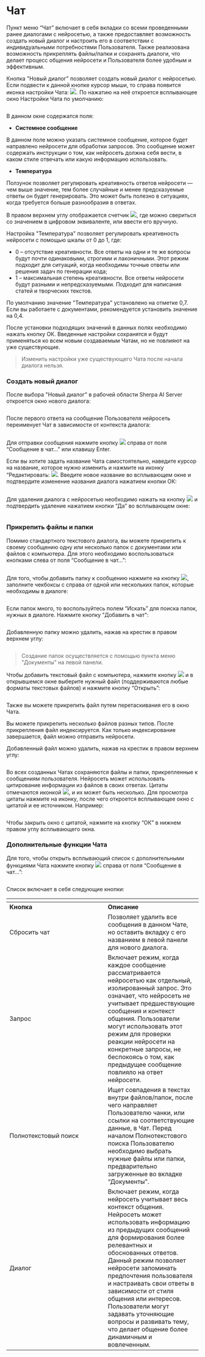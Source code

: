 # Чат

Пункт меню “Чат” включает в себя вкладки со всеми проведенными ранее диалогами с нейросетью, а также предоставляет возможность создать новый диалог и настроить его в соответствии с индивидуальными потребностями Пользователя. Также реализована возможность прикреплять файлы/папки и сохранять диалоги, что делает процесс общения нейросети и Пользователя более удобным и эффективным.&#x20;

Кнопка "Новый диалог" позволяет создать новый диалог с нейросетью. Если подвести к данной кнопке курсор мыши, то справа появится иконка настройки Чата: ![](https://lh7-rt.googleusercontent.com/docsz/AD_4nXd1S6lr2REB69BOCksWmkH_H7SdpwD-JUS_SU88fqbF1YLzPlalqRp-DeIyKn_4k9he6ETxwjTJVmCMzr8am5GuxJGtmcC_Y65lZz_q3sG1lrB-eyneklkT0W17I6D06bekxAVp8g?key=jXxpQJRYkQW6F4d0HoRgIxP1). По нажатию на неё откроется всплывающее окно Настройки Чата по умолчанию:

<figure><img src="https://lh7-rt.googleusercontent.com/docsz/AD_4nXej8kMd55v01dsTYcEtYnaPuKAq-xh9ZcTaP9t2TrjqFIl0VoQOSs4k16qwLM_sh4njvjrkeXz3EaWtIoh7MHs9fSGoSqoYYYbtp8BipFoETEOU0WjHuC72BEtK61o8kA?key=jXxpQJRYkQW6F4d0HoRgIxP1" alt=""><figcaption></figcaption></figure>

В данном окне содержатся поля:

* **Системное сообщение**

В данном поле можно указать системное сообщение, которое будет направлено нейросети для обработки запросов. Это сообщение может содержать инструкции о том, как нейросеть должна себя вести, в каком стиле отвечать или какую информацию использовать.

* **Температура**

Ползунок позволяет регулировать креативность ответов нейросети — чем выше значение, тем более случайные и менее предсказуемые ответы он будет генерировать. Это может быть полезно в ситуациях, когда требуется больше разнообразия в ответах.

В правом верхнем углу отображается счетчик ![](https://lh7-rt.googleusercontent.com/docsz/AD_4nXeWJ7KQKYNZriOkkYlociECWWgJMyf3r9EEZWlgmSWhR26tV8LTEMBEsg43lSeKW-HFPJIcZkw5T_E4cdeDYTA2oVV-OVbNIJBqwVEfDmAUfXitkIw6jBvua47vfVJ0ekn8zg1Avg?key=jXxpQJRYkQW6F4d0HoRgIxP1), где можно свериться со значением в цифровом эквиваленте, или ввести его вручную.

Настройка "Температура" позволяет регулировать креативность нейросети с помощью шкалы от 0 до 1, где:

* 0 – отсутствие креативности. Все ответы на одни и те же вопросы будут почти одинаковыми, строгими и лаконичными. Этот режим подходит для ситуаций, когда необходимы точные ответы или решения задач по генерации кода;
* 1 – максимальная степень креативности. Все ответы нейросети будут разными и непредсказуемыми. Подходит для написания статей и творческих текстов.

По умолчанию значение "Температура" установлено на отметке 0,7. Если вы работаете с документами, рекомендуется установить значение на 0,4.

После установки подходящих значений в данных полях необходимо нажать кнопку ОК. Введенные настройки сохранятся и будут применяться ко всем новым создаваемым Чатам, но не повлияют на уже существующие.

> Изменить настройки уже существующего Чата после начала диалога нельзя.

### Создать новый диалог

После выбора "Новый диалог" в рабочей области Sherpa AI Server откроется окно нового диалога:

<figure><img src="https://lh7-rt.googleusercontent.com/docsz/AD_4nXcs6Zt2KCWEbzIO1VIOiYpQ_L-61yGASk6LheymCjSDRX1V28mKmKIBiqyfeOAub8gD-dGCAJVP8J-4efhdrp8P5Ay_vUmrvvvdDZvnqyIIVItB_qbNmworx2R9TqUcYCPuiOurrQ?key=jXxpQJRYkQW6F4d0HoRgIxP1" alt=""><figcaption></figcaption></figure>

После первого ответа на сообщение Пользователя нейросеть переименует Чат в зависимости от контекста диалога:

<figure><img src="https://lh7-rt.googleusercontent.com/docsz/AD_4nXeJed1gTtHLVigqzPk4fo3B30wy4RJG3kKieDpz-zZHUWB4M51PXc95w4FAkrtGZ61REzssY9iumjAVFnX1wbexS3qohw_aeYf_t-jSCsj5MYqRf1auwwtivDQSCNcvlIyBPvzQ3Q?key=jXxpQJRYkQW6F4d0HoRgIxP1" alt=""><figcaption></figcaption></figure>

Для отправки сообщения нажмите кнопку ![](https://lh7-rt.googleusercontent.com/docsz/AD_4nXdHmXCV5GmyarLpQZaCJtA9uqjJeWnn3_0Tqbpa1XvUrIN2N3WKG-vV8BbPeFq1kWDu8mGNjDS8zyPNg7PPPDFX6eP2q7WTviJJLZ_DTQ3cDrbrSxOOExHA-Fdq4-2YnU5lE_AH1g?key=jXxpQJRYkQW6F4d0HoRgIxP1) справа от поля “Сообщение в чат…” или клавишу Enter.

Если вы хотите задать название Чата самостоятельно, наведите курсор на название, которое нужно изменить и нажмите на иконку “Редактировать: ![](https://lh7-rt.googleusercontent.com/docsz/AD_4nXc_Y1s8hS3aNd8p5kFuBziluJTCx4eLlpJN6TgemUTnTIJjTJtlkbDhWpKcBbRdVPkCVSywe_d5S3ELQsUsZSlFQCA_Ix03ufPQ-ImdOzGe2hmhzc74tNk8rl_UNuOs7iouXi74?key=jXxpQJRYkQW6F4d0HoRgIxP1). Введите новое название во всплывающем окне и подтвердите изменение названия диалога нажатием кнопки ОК:

<figure><img src="https://lh7-rt.googleusercontent.com/docsz/AD_4nXfKJo13u9QBp5oBUtgCsfsNsObBcduxMONLKfRNhZMnqI0Z8BTqfkzV-jUnxUTIpGjOXe_ggCCBAUq-mmTullDvW3o4fXPD3KP3JES8XHYcxlRQjgZh4Fosh2u6EFhmt5bLY3lkYw?key=jXxpQJRYkQW6F4d0HoRgIxP1" alt=""><figcaption></figcaption></figure>

Для удаления диалога с нейросетью необходимо нажать на кнопку ![](https://lh7-rt.googleusercontent.com/docsz/AD_4nXc93vYLup8zm7QBN6MRKHej22ctCnSJDa4w76VYi25jErOEwEe2sBG4P3l0RvI0-UnerzjhxlbMX1bGWegOZYFyxpEcIyUAm0_26IkKetThyk8sylg2TEjIYqyMumaJM9zgRwtBDg?key=jXxpQJRYkQW6F4d0HoRgIxP1) и подтвердить удаление нажатием кнопки “Да” во всплывающем окне:

<figure><img src="https://lh7-rt.googleusercontent.com/docsz/AD_4nXfIOACXX2YFFZsF3Nu78qpXOTeMJX4NlnuDYSATgQXksZTlMaODjbOUl8qO3PWIVXcVWOb5vxN9AErHVphZ-Y-RA3CsLM7kocNkXBJV6dX2qRa9Pte_MZYHsnxc1Q_1g7pVGD4WRg?key=jXxpQJRYkQW6F4d0HoRgIxP1" alt=""><figcaption></figcaption></figure>

### Прикрепить файлы и папки

Помимо стандартного текстового диалога, вы можете прикрепить к своему сообщению одну или несколько папок с документами или файлов с компьютера. Для этого необходимо воспользоваться кнопками слева от поля “Сообщение в чат…”:

<figure><img src="https://lh7-rt.googleusercontent.com/docsz/AD_4nXclB0FBq2Et305Si5Oz88BypjdBdA8i5EsWsB8TivThn5H02jj0Y4OoJyq630nXpas427hFY36yN0OfjNdwDYWCakkrCPWzXywoY3M-YiNWy6RxOUuyIGI6QeS7qJMeeooH-Ww72Q?key=jXxpQJRYkQW6F4d0HoRgIxP1" alt=""><figcaption></figcaption></figure>

Для того, чтобы добавить папку к сообщению нажмите на кнопку ![](https://lh7-rt.googleusercontent.com/docsz/AD_4nXfEnfWOs_MdCBubivj3BXBXfS0PBJsanlWSG78sJaBdWMLhjZafUGgMKrH1942IaphdUXnmgR85QE-rHWTODB11Y6LzocgH3Z4neAX5zXez8q-he1ssLDRZ2RUqAJ71-eTYCMzheg?key=jXxpQJRYkQW6F4d0HoRgIxP1), заполните чекбоксы с справа от одной или нескольких папок, которые необходимы в диалоге:

<figure><img src="https://lh7-rt.googleusercontent.com/docsz/AD_4nXfBqZ61Zzg9gX0B2IvXqUa5gblVMyN6HRgycVwDKSHPGOmIKC9475gZV-hivJ2dHTm-I2PcelpoRq3lkLVAu9Um8nH_qaOaS66liuBMpZkklUXHuHtVu2DdM5xf9Mr1kP7z_IKEzQ?key=jXxpQJRYkQW6F4d0HoRgIxP1" alt=""><figcaption></figcaption></figure>

Если папок много, то воспользуйтесь полем “Искать” для поиска папок, нужных в диалоге. Нажмите кнопку "Добавить в чат":

<figure><img src="https://lh7-rt.googleusercontent.com/docsz/AD_4nXctA2nhcy59185zOtOeac38eeJJz_TLd_022RkVaUkzNgyJSnTLU-VLY631tyGwvNUjCUavsDxWxUPJvkbu5cryNp3kyVZza-duCW284f-UiMfrgsh1fEnWHlZzgPVrZii4DN0x7Q?key=jXxpQJRYkQW6F4d0HoRgIxP1" alt=""><figcaption></figcaption></figure>

Добавленную папку можно удалить, нажав на крестик в правом верхнем углу:

<figure><img src="https://lh7-rt.googleusercontent.com/docsz/AD_4nXcRfmvjdrMd5yJDUzm01QCzI1o-l50OgqDLYDXj2nD7mtgQ_X0EPdd_kGaf_eYkJqwj-E2JMLlMvxlVisODPOUrIRxelP_nRjireRXbRD_30Gg0Z3H-rmszm9lHXm13kDql68HMMw?key=jXxpQJRYkQW6F4d0HoRgIxP1" alt=""><figcaption></figcaption></figure>

> Создание папок осуществляется с помощью пункта меню "Документы" на левой панели.

Чтобы добавить текстовый файл с компьютера, нажмите кнопку ![](https://lh7-rt.googleusercontent.com/docsz/AD_4nXdv94_HT3ZZm0hgsE0n8wPWnGdrmJe65cU8RtAGL640lN-VBCU6O22XwIYA5CRjx0i5gRmgY4v0HPPvdgjGKxXNwKV56MBdq9Z8i4Lt59Cp99T_DhtxQourF7l3safx1saCRgSZHQ?key=jXxpQJRYkQW6F4d0HoRgIxP1) и в открывшемся окне выберите нужный файл (поддерживаются любые форматы текстовых файлов) и нажмите кнопку “Открыть”:

<figure><img src="https://lh7-rt.googleusercontent.com/docsz/AD_4nXfx5KeLp6wLVj_I8tR6FrL7rwWKdC0RN4p4jwO-QqIOI1xtr8Vguazys040j1HwOjw9RBqoC88FVEeFNSBt061PvVBT8MG_TuFUQeA_bcY2tQ1PkEj2qY6EzKqU5alHK4wXtj72aA?key=jXxpQJRYkQW6F4d0HoRgIxP1" alt=""><figcaption></figcaption></figure>

Также вы можете прикрепить файл путем перетаскивания его в окно Чата.

Вы можете прикрепить несколько файлов разных типов. После прикрепления файл индексируется. Как только индексирование завершается, файл можно отправить нейросети.

Добавленный файл можно удалить, нажав на крестик в правом верхнем углу:

<figure><img src="https://lh7-rt.googleusercontent.com/docsz/AD_4nXdcn9-xO07dKsWyk0yPbxEbdkUWQtMTX3fzw32z6HrJ2fvg9IOWy_YqR_UHoZt7s5OtuTv93kDXlAYsLe7ib4PklRTDFVDjsxhLI7mwJ9OC8pf91_9nCGcCUFudSh0BqH0cLrlUIQ?key=jXxpQJRYkQW6F4d0HoRgIxP1" alt=""><figcaption></figcaption></figure>

Во всех созданных Чатах сохраняются файлы и папки, прикрепленные к сообщениям пользователя. Нейросеть может использовать цитирование информации из файлов в своих ответах. Цитаты отмечаются иконкой ![](https://lh7-rt.googleusercontent.com/docsz/AD_4nXeEg77qKmYWmCvv_L8rN100kKP8jlILo0Xbo0y0CC5lZtP6CD07ubU_2zxOWLSNOtA4geaV80C-JxMv7ovke0QglCHJJ8awfQteiQoD0ju71jmmufBHPAMORNOOFa5pQ9SMkdI0HA?key=jXxpQJRYkQW6F4d0HoRgIxP1), и их может быть несколько. Для просмотра цитаты нажмите на иконку, после чего откроется всплывающее окно с цитатой и ее источником. Например:

<figure><img src="https://lh7-rt.googleusercontent.com/docsz/AD_4nXcJRYNr6phdv82jWeN7Mm03aPDo-U8UsGhrgHKatE941ibd1YBVm9RfgOIcqmXkWuTVkfo4knFxd-EB7wE0hrmijT4d_EZVjzd2aGFtLqE3q8IV5nbizLTH4WMmKQAzfUl1lIQK4w?key=jXxpQJRYkQW6F4d0HoRgIxP1" alt=""><figcaption></figcaption></figure>

Чтобы закрыть окно с цитатой, нажмите на кнопку “ОК” в нижнем правом углу всплывающего окна.

### Дополнительные функции Чата

Для того, чтобы открыть всплывающий список с дополнительными функциями Чата нажмите кнопку ![](https://lh7-rt.googleusercontent.com/docsz/AD_4nXdXqRtnUaWjXVP_plW_b7qGn4837cKBNRv39e9rL7noYk2gAwomIqYSZ0BplUhabNvRuHWDC4n3KMoMzOyDdVaBbwkue4x4OH7b2DiGeQ6i9OE47ahKLzxE8TX7U48D0nkk1jqtuQ?key=jXxpQJRYkQW6F4d0HoRgIxP1) справа от поля “Сообщение в чат…”:

<figure><img src="https://lh7-rt.googleusercontent.com/docsz/AD_4nXdGF6mcaPn1GgM4J90GRpTfvTl0ozQsBLcgPgS39Eo6PPFQHCnG3Kh5zjdlKA6L-AJcmBkpC7ug9ndyfmdZ3zVrsA1TPLbI4Ph-aRgBV-moBH5Mul6Vw3nokJr8p0r46uaGDrlV?key=jXxpQJRYkQW6F4d0HoRgIxP1" alt=""><figcaption></figcaption></figure>

Список включает в себя следующие кнопки:

<table data-header-hidden><thead><tr><th width="242"></th><th></th></tr></thead><tbody><tr><td><strong>Кнопка</strong></td><td><strong>Описание</strong></td></tr><tr><td>Сбросить чат</td><td>Позволяет удалить все сообщения в данном Чате, но оставить вкладку с его названием в левой панели для нового диалога.</td></tr><tr><td>Запрос</td><td>Включает режим, когда каждое сообщение рассматривается нейросетью как отдельный, изолированный запрос. Это означает, что нейросеть не учитывает предшествующие сообщения и контекст общения. Пользователи могут использовать этот режим для проверки реакции нейросети на конкретные запросы, не беспокоясь о том, как предыдущее сообщение повлияло на ответ нейросети.</td></tr><tr><td>Полнотекстовый поиск</td><td>Ищет совпадения в текстах внутри файлов/папок, после чего направляет Пользователю чанки, или ссылки на соответствующие данные, в Чат. Перед началом Полнотекстового поиска Пользователю необходимо выбрать нужные файлы или папки, предварительно загруженные во вкладке “Документы”.</td></tr><tr><td>Диалог</td><td>Включает режим, когда нейросеть учитывает весь контекст общения. Нейросеть может использовать информацию из предыдущих сообщений для формирования более релевантных и обоснованных ответов. Данный режим позволяет нейросети запоминать предпочтения пользователя и настраивать свои ответы в зависимости от стиля общения или интересов. Пользователи могут задавать уточняющие вопросы и развивать тему, что делает общение более динамичным и вовлеченным.</td></tr></tbody></table>
